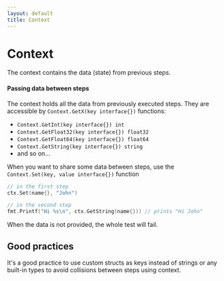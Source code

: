 ```yaml
---
layout: default
title: Context
---
```


# Context

The context contains the data (state) from previous steps.

#### Passing data between steps

The context holds all the data from previously executed steps. They are accessible by `Context.GetX(key interface{})` functions:

* `Context.GetInt(key interface{}) int`
* `Context.GetFloat32(key interface{}) float32`
* `Context.GetFloat64(key interface{}) float64`
* `Context.GetString(key interface{}) string`
* and so on...

When you want to share some data between steps, use the `Context.Set(key, value interface{})` function

```go
// in the first step
ctx.Set(name{}, "John")

// in the second step
fmt.Printf("Hi %s\n", ctx.GetString(name{})) // prints "Hi John"
```

When the data is not provided, the whole test will fail.

## Good practices

It's a good practice to use custom structs as keys instead of strings or any built-in types to avoid collisions between steps using context.
